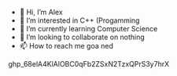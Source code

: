 - 👋 Hi, I’m Alex
- 👀 I’m interested in C++ (Progamming 
- 🌱 I’m currently learning Computer Science
- 💞️ I’m looking to collaborate on nothing
- 📫 How to reach me goa ned

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
